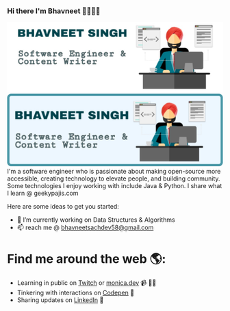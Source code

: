 ### Hi there I'm Bhavneet 👨🏻‍💻👋 


<!-- **bhavneetsingh58/bhavneetsingh58** is a ✨ _special_ ✨ repository because its `README.md` (this file) appears on your GitHub profile. -->

<img src="https://github.com/bhavneetsingh58/bhavneetsingh58/blob/master/assets/github_banner.jpg" alt="banner that says Bhavneet Singh - software engineer & content creator">
<img src="https://github.com/bhavneetsingh58/bhavneetsingh58/blob/master/assets/github_banner_blue.jpeg" alt="banner that says Bhavneet Singh - software engineer & content creator">
I'm a software engineer who is passionate about making open-source more accessible, creating technology to elevate people, and building community. Some technologies I enjoy working with include Java & Python. I share what I learn @ geekypajis.com

Here are some ideas to get you started:

- 🔭 I’m currently working on Data Structures & Algorithms
- 📫 reach me @ bhavneetsachdev58@gmail.com

# Find me around the web 🌎: 
- Learning in public on <a href="https://www.twitch.tv/blacktechdiva">Twitch</a> or <a href="https://www.monica.dev">monica.dev</a> 📹 ✍🏾
- Tinkering with interactions on <a href="https://codepen.io/m0nica"> Codepen</a> 🏓
- Sharing updates on <a href="https://www.linkedin.com/in/monicampowell/">LinkedIn</a> 💼


